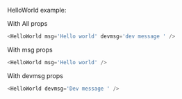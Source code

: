 HelloWorld example:

With All props

```js
<HelloWorld msg='Hello world' devmsg='dev message ' />
```

With msg props

```js
<HelloWorld msg='Hello world' />
```

With devmsg props

```js
<HelloWorld devmsg='Dev message ' />
```
